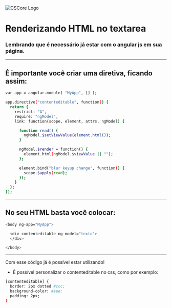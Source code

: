 ![CSCore Logo](http://hop.ie/talks/angular-intro/images/angularjs.jpeg)

# Renderizando HTML no textarea #

### Lembrando que é necessário já estar com o angular js em sua página.
---
## É importante você criar uma diretiva, ficando assim:
```sh
var app = angular.module( "MyApp", [] );

app.directive("contenteditable", function() {
  return {
    restrict: "A",
    require: "ngModel",
    link: function(scope, element, attrs, ngModel) {

      function read() {
        ngModel.$setViewValue(element.html());
      }

      ngModel.$render = function() {
        element.html(ngModel.$viewValue || "");
      };

      element.bind("blur keyup change", function() {
        scope.$apply(read);
      });
    }
  };
});
```
---
## No seu HTML basta você colocar:
```sh
<body ng-app="MyApp">

  <div contenteditable ng-model="texto">
  </div>

</body>
```
---
Com esse código já é possível estar utilizando!

* É possível personalizar o contenteditable no css, como por exemplo:
```sh
[contenteditable] {
  border: 2px dotted #ccc;
  background-color: #eee;
  padding: 2px;
}
```
